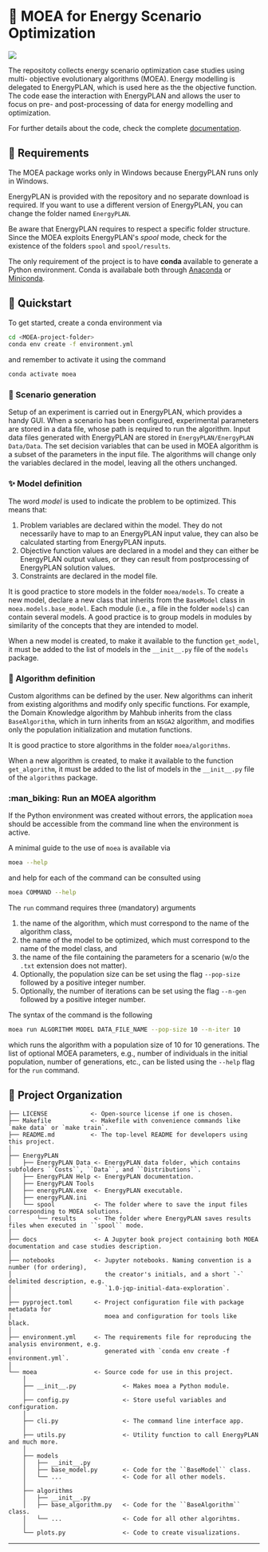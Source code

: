 # :dna: MOEA for Energy Scenario Optimization

<a target="_blank" href="https://cookiecutter-data-science.drivendata.org/">
    <img src="https://img.shields.io/badge/CCDS-Project%20template-328F97?logo=cookiecutter" />
</a>

The repositoty collects energy scenario optimization case studies using multi-
objective evolutionary algorithms (MOEA).
Energy modelling is delegated to EnergyPLAN, which is used here as the
the objective function.
The code ease the interaction with EnergyPLAN and allows the user to focus on
pre- and post-processing of data for energy modelling and optimization.

For further details about the code, check the complete
[documentation](https://hyres-fbk.github.io/moea/).

## :page_with_curl: Requirements

The MOEA package works only in Windows because EnergyPLAN runs only in Windows.

EnergyPLAN is provided with the repository and no separate download is
required.
If you want to use a different version of EnergyPLAN, you can change the folder
named ``EnergyPLAN``.


Be aware that EnergyPLAN requires to respect a specific folder structure.
Since the MOEA exploits EnergyPLAN's *spool* mode, check for the existence of
the folders ``spool`` and ``spool/results``.

The only requirement of the project is to have **conda** available to generate
a Python environment.
Conda is availabale both through [Anaconda](https://www.anaconda.com/download)
or [Miniconda](https://docs.anaconda.com/miniconda/install/).

## :rocket: Quickstart

To get started, create a conda environment via

```bash
cd <MOEA-project-folder>
conda env create -f environment.yml
```

and remember to activate it using the command

```bash
conda activate moea
```

### :movie_camera: Scenario generation

Setup of an experiment is carried out in EnergyPLAN, which provides a handy GUI.
When a scenario has been configured, experimental parameters are stored in a
data file, whose path is required to run the algorithm. Input data files
generated with EnergyPLAN are stored in ``EnergyPLAN/EnergyPLAN Data/Data``.
The set decision variables that can be used in MOEA algorithm is a subset of
the parameters in the input file.
The algorithms will change only the variables declared in the model,
leaving all the others unchanged.

### :sparkles: Model definition

The word *model* is used to indicate the problem to be optimized.
This means that:

1. Problem variables are declared within the model. They do not necessarily
have to map to an EnergyPLAN input value, they can also be calculated starting
from EnergyPLAN inputs.
2. Objective function values are declared in a model and they can either be
EnergyPLAN output values, or they can result from postprocessing of EnergyPLAN
solution values.
3. Constraints are declared in the model file.

It is good practice to store models in the folder ``moea/models``.
To create a new model, declare a new class that inherits from the ``BaseModel``
class in ``moea.models.base_model``.
Each module (i.e., a file in the folder ``models``) can contain several models.
A good practice is to group models in modules by similarity of the concepts
that they are intended to model.

When a new model is created, to make it available to the function
``get_model``, it must be added to the list of models in the ``__init__.py``
file of the ``models`` package.

### :toolbox: Algorithm definition

Custom algorithms can be defined by the user.
New algorithms can inherit from existing algorithms and modify only specific
functions.
For example, the Domain Knowledge algorithm by Mahbub inherits from the class
``BaseAlgorithm``, which in turn inherits from an ``NSGA2`` algorithm, and
modifies only the population initialization and mutation functions.

It is good practice to store algorithms in the folder ``moea/algorithms``.

When a new algorithm is created, to make it available to the function
``get_algorithm``, it must be added to the list of models in the
``__init__.py`` file of the ``algorithms`` package.

### :man_biking: Run an MOEA algorithm

If the Python environment was created without errors, the application ``moea``
should be accessible from the command line when the environment is active.

A minimal guide to the use of ``moea`` is available via

```bash
moea --help
```

and help for each of the command can be consulted using

```bash
moea COMMAND --help
```

The ``run`` command requires three (mandatory) arguments

1. the name of the algorithm, which must correspond to the name of the
algorithm class,
2. the name of the model to be optimized, which must correspond to the name
of the model class, and
3. the name of the file containing the parameters for a scenario
(w/o the ``.txt`` extension does not matter).
4. Optionally, the population size can be set using the flag ``--pop-size``
followed by a positive integer number.
5. Optionally, the number of iterations can be set using the flag ``--n-gen``
followed by a positive integer number.

The syntax of the command is the following

```bash
moea run ALGORITHM MODEL DATA_FILE_NAME --pop-size 10 --n-iter 10
```

which runs the algorithm with a population size of 10 for 10 generations.
The list of optional MOEA parameters, e.g., number of individuals in the
initial population, number of generations, etc., can be listed using the
``--help`` flag for the ``run`` command.

## :briefcase: Project Organization

```
├── LICENSE            <- Open-source license if one is chosen.
├── Makefile           <- Makefile with convenience commands like `make data` or `make train`.
├── README.md          <- The top-level README for developers using this project.
│
├── EnergyPLAN
│   ├── EnergyPLAN Data <- EnergyPLAN data folder, which contains subfolders ``Costs``, ``Data``, and ``Distributions``.
│   ├── EnergyPLAN Help <- EnergyPLAN documentation.
│   ├── EnergyPLAN Tools
│   ├── energyPLAN.exe  <- EnergyPLAN executable.
│   ├── energyPLAN.ini
│   └── spool           <- The folder where to save the input files corresponding to MOEA solutions.
│       └── results     <- The folder where EnergyPLAN saves results files when executed in ``spool`` mode.
│
├── docs                <- A Jupyter book project containing both MOEA documentation and case studies description.
│
├── notebooks           <- Jupyter notebooks. Naming convention is a number (for ordering),
│                          the creator's initials, and a short `-` delimited description, e.g.
│                          `1.0-jqp-initial-data-exploration`.
│
├── pyproject.toml      <- Project configuration file with package metadata for
│                          moea and configuration for tools like black.
│
├── environment.yml     <- The requirements file for reproducing the analysis environment, e.g.
│                          generated with `conda env create -f environment.yml`.
│
└── moea                <- Source code for use in this project.
    │
    ├── __init__.py             <- Makes moea a Python module.
    │
    ├── config.py               <- Store useful variables and configuration.
    │
    ├── cli.py                  <- The command line interface app.
    │
    ├── utils.py                <- Utility function to call EnergyPLAN and much more.
    │
    ├── models
    │   ├── __init__.py
    │   ├── base_model.py       <- Code for the ``BaseModel`` class.
    │   └── ...                 <- Code for all other models.
    │
    ├── algorithms
    │   ├── __init__.py
    │   ├── base_algorithm.py   <- Code for the ``BaseAlgorithm`` class.
    │   └── ...                 <- Code for all other algorihtms.
    │
    └── plots.py                <- Code to create visualizations.
```

--------

